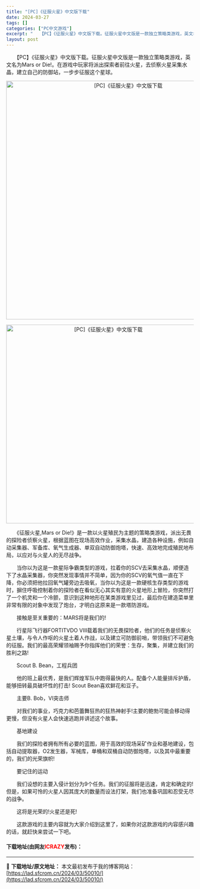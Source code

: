 ```yaml
---
title: "[PC]《征服火星》中文版下载"
date: 2024-03-27
tags: []
categories: ["PC中文游戏"]
excerpt: "　　【PC】《征服火星》中文版下载。征服火星中文版是一款独立策略类游戏，英文名为Mars or Die!。在游戏中玩家将派出探索者前往火星，去侦察火星采集水晶，建立自己的防御站，一步步征服这个星球。 　　《征服火星,Mars or Die!》是一款以火星殖民为主题的策略类游戏，派出无畏的探险者侦察火&hellip;"
layout: post
---
```


 <p>　　【PC】《征服火星》中文版下载。征服火星中文版是一款独立策略类游戏，英文名为Mars or Die!。在游戏中玩家将派出探索者前往火星，去侦察火星采集水晶，建立自己的防御站，一步步征服这个星球。</p> <p align="center"><img align="" border="0" src="https://lad.sfcrom.cn/wp-content/uploads/2024/03/20240327_66037645c4c31.webp" width="640" alt="[PC]《征服火星》中文版下载" /></p> <p align="center"><img align="" border="0" src="https://lad.sfcrom.cn/wp-content/uploads/2024/03/20240327_6603764640b58.webp" width="533" alt="[PC]《征服火星》中文版下载" /></p> <p>　　《征服火星,Mars or Die!》是一款以火星殖民为主题的策略类游戏，派出无畏的探险者侦察火星，根据蓝图在现场高效作业，采集水晶，建造各种设施，例如自动采集器、军备库、氧气生成器、单双自动防御炮塔，快速、高效地完成殖民地布局，以应对与火星人的无尽战争。</p> <p>　　当你以为这是一款星际争霸类型的游戏，拉着你的SCV去采集水晶，顺便造下了水晶采集器，你突然发现事情并不简单，因为你的SCV的氧气值一直在下降，你必须把他拉回氧气罐旁边去吸氧，当你以为这是一款硬核生存类型的游戏时，摒住呼吸控制着你的探险者在看似无心其实有意的火星地形上冒险，你突然打了一个机灵和一个冷颤，意识到这种地形在某类游戏里见过，最后你在建造菜单里非常有限的对象中发现了炮台，才明白这原来是一款塔防游戏。</p> <p>　　接触是至关重要的：MARS将是我们的!</p> <p>　　行星际飞行器FORTITVDO VIII载着我们的无畏探险者，他们的任务是侦察火星土壤，与令人作呕的火星土着人作战，以及建立可防御前哨，带领我们不可避免的征服。我们的最高荣耀领袖赐予你指挥他们的荣誉：生存，聚集，并建立我们的胜利之路!</p> <p>　　Scout B. Bean，工程兵团</p> <p>　　他的班上最优秀，是我们辉煌军队中跑得最快的人。配备个人能量排斥护盾，能够扭转最具破坏性的打击! Scout Bean喜欢鲜花和豆子。</p> <p>　　主要B. Bob，VI突击师</p> <p>　　对我们的事业，巧克力和芭蕾舞狂热的狂热神射手!主要的鲍勃可能会移动得更慢，但没有火星人会快速逃跑并讲述这个故事。</p> <p>　　基地建设</p> <p>　　我们的探险者拥有所有必要的蓝图，用于高效的现场采矿作业和基地建设，包括自动提取器，O2发生器，军械库，单桶和双桶自动防御炮塔，以及其中最重要的，我们的光荣旗帜!</p> <p>　　要记住的运动</p> <p>　　我们设想的主要入侵计划分为9个任务。我们的征服将是迅速，肯定和确定的!但是，如果可怜的火星人因其庞大的数量而设法打架，我们也准备巩固和忍受无尽的战争。</p> <p>　　这将是光荣的!火星还是死!</p> <p>　　这款游戏的主要内容就为大家介绍到这里了，如果你对这款游戏的内容感兴趣的话，就赶快来尝试一下吧。</p> <p><h4>下载地址(由网友<font color="red">lCRAZY</font>发布)：</h4></p> 

---
📖 **下载地址/原文地址：** 本文最初发布于我的博客网站：[https://lad.sfcrom.cn/2024/03/50010/](https://lad.sfcrom.cn/2024/03/50010/)
